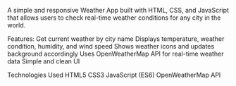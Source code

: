 A simple and responsive Weather App built with HTML, CSS, and JavaScript that allows users to check real-time weather conditions for any city in the world.

 Features:
 Get current weather by city name
 Displays temperature, weather condition, humidity, and wind speed
 Shows weather icons and updates background accordingly
 Uses OpenWeatherMap API for real-time weather data
 Simple and clean UI


Technologies Used
HTML5
CSS3
JavaScript (ES6)
OpenWeatherMap API
